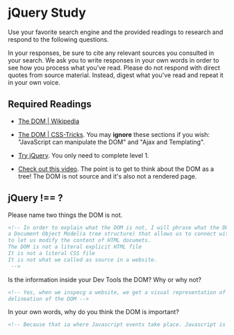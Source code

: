 # jQuery Study

Use your favorite search engine and the provided readings to research and
respond to the following questions.

In your responses, be sure to cite any relevant sources you consulted in your
search. We ask you to write responses in your own words in order to see how you
process what you've read. Please do not respond with direct quotes from source
material. Instead, digest what you've read and repeat it in your own voice.

## Required Readings

-   [The DOM | Wikipedia](https://en.wikipedia.org/wiki/Document_Object_Model)

-   [The DOM | CSS-Tricks](https://css-tricks.com/dom/). You may **ignore**
    these sections if you wish: "JavaScript can manipulate the DOM" and "Ajax
    and Templating".

-   [Try jQuery](http://try.jquery.com/). You only need to complete level 1.

-   [Check out this video](https://www.youtube.com/watch?v=n1cKlKM3jYI). The
point is to get to think about the DOM as a tree! The DOM is not source and
it's also not a rendered page.

## jQuery !== ?

Please name two things the DOM is not.

```md
<!-- In order to explain what the DOM is not, I will phrase what the DOM is. The Dom is
a Document Object Model(a tree structure) that allows us to connect with web pages and this connection serves
to let us modify the content of HTML documets.
The DOM is not a literal explicit HTML file
It is not a literal CSS file
It is not what we called as source in a website.
 -->
```

Is the information inside your Dev Tools the DOM? Why or why not?

```md
<!-- Yes, when we inspecg a website, we get a visual representation of the DOM that is as to say a visual
delineation of the DOM -->
```

In your own words, why do you think the DOM is important?

```md
<!-- Because that ia where Javascript events take place. Javascript is actually accessing and modifying the nodes in the DOM. -->
```
